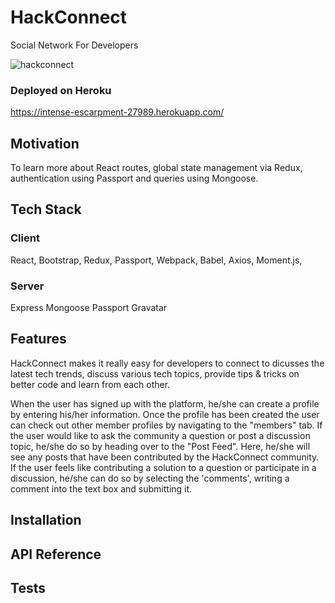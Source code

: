 # HackConnect
Social Network For Developers


![hackconnect](https://user-images.githubusercontent.com/33808429/51564200-71a82d80-1e43-11e9-837c-5b8831a4afd3.jpg)


### Deployed on Heroku
https://intense-escarpment-27989.herokuapp.com/


## Motivation
To learn more about React routes, global state management via Redux, authentication using Passport and queries using Mongoose.

## Tech Stack
### Client 
React,
Bootstrap,
Redux,
Passport,
Webpack,
Babel,
Axios,
Moment.js,


### Server
Express
Mongoose
Passport
Gravatar

## Features

HackConnect makes it really easy for developers to connect to dicusses the latest tech trends, discuss various tech topics, provide tips & tricks on better code and learn from each other. 

When the user has signed up with the platform, he/she can create a profile by entering his/her information. Once the profile has been created the user can check out other member profiles by navigating to the "members" tab. If the user would like to ask the community a question or post a discussion topic, he/she do so by heading over to the "Post Feed". Here, he/she will see any posts that have been contributed by the HackConnect community. If the user feels like contributing a solution to a question or participate in a discussion, he/she can do so by selecting the 'comments', writing a comment into the text box and submitting it. 


## Installation

## API Reference

## Tests
